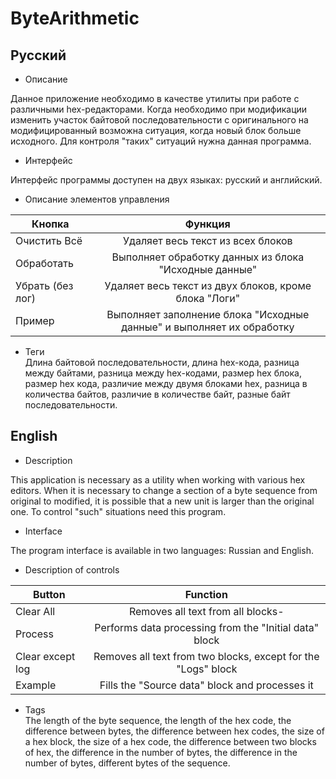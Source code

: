 # ByteArithmetic

## Русский 

* Описание  

Данное приложение необходимо в качестве утилиты при работе с различными hex-редакторами.
Когда необходимо при модификации изменить участок байтовой последовательности с оригинального на модифицированный возможна ситуация, когда новый блок больше исходного. Для контроля "таких" ситуаций нужна данная программа.

* Интерфейс  

Интерфейс программы доступен на двух языках: русский и английский.

* Описание элементов управления  

| Кнопка           | Функция                                                              |
| ---------------- |:--------------------------------------------------------------------:|
| Очистить Всё     | Удаляет весь текст из всех блоков                                    |
| Обработать       | Выполняет обработку данных из блока "Исходные данные"                |
| Убрать (без лог) | Удаляет весь текст из двух блоков, кроме блока "Логи"                |
| Пример           | Выполняет заполнение блока "Исходные данные" и выполняет их обработку|

* Теги  
Длина байтовой последовательности, длина hex-кода, разница между байтами, разница между hex-кодами, размер hex блока, размер hex кода, различие между двумя блоками hex, разница в количества байтов, различие в количестве байт, разные байт последовательности.

## English  

* Description  

This application is necessary as a utility when working with various hex editors.
When it is necessary to change a section of a byte sequence from original to modified, it is possible that a new unit is larger than the original one. To control "such" situations need this program.

* Interface  

The program interface is available in two languages: Russian and English.

* Description of controls  

| Button            | Function                                                         |
| ----------------- |:----------------------------------------------------------------:|
| Clear All         | Removes all text from all blocks-                                |
| Process           | Performs data processing from the "Initial data" block           |
| Clear except log  | Removes all text from two blocks, except for the "Logs" block    |
| Example           | Fills the "Source data" block and processes it                   |

* Tags  
The length of the byte sequence, the length of the hex code, the difference between bytes, the difference between hex codes, the size of a hex block, the size of a hex code, the difference between two blocks of hex, the difference in the number of bytes, the difference in the number of bytes, different bytes of the sequence.
